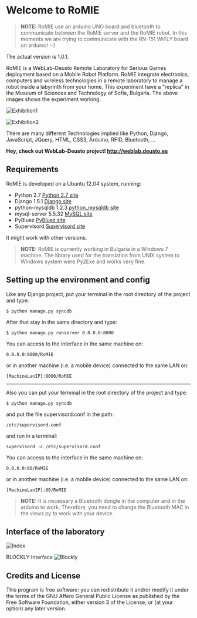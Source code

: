 # Welcome to RoMIE #

> **NOTE:** RoMIE use an arduino UNO board and bluetooth to communicate
> between the RoMIE server and the RoMIE robot. In this moments we are
> trying to communicate with the RN-151 WiFLY board on arduino! :-)

The actual version is 1.0.1.

RoMIE is a WebLab-Deusto Remote Laboratory for Serious Games deployment based on a Mobile Robot Platform.
RoMIE integrate electronics, computers and wireless technologies in a remote laboratory to manage a robot inside a labyrinth from your home. This experiment have a "replica" in the Museum of Sciences and Technology of Sofia, Bulgaria. The above images shows the experiment working.

![Exhibition1](https://raw.github.com/gmartinvela/RoMIE/master/robot_app/static/images/exhibition1.jpg)

![Exhibition2](https://raw.github.com/gmartinvela/RoMIE/master/robot_app/static/images/exhibition2.jpg)

There are many different Technologies implied like Python, Django, JavaScript, JQuery, HTML, CSS3, Arduino, RFID, Bluetooth, ...

**Hey, check out WebLab-Deusto project! <http://weblab.deusto.es>**

## Requirements ##

RoMIE is developed on a Ubuntu 12.04 system, running:

   * Python 2.7  [Python 2.7 site](http://docs.python.org/2/)
   * Django 1.5.1  [Django site](https://www.djangoproject.com/‎)
   * python-mysqldb 1.2.3  [python_mysqldb site](http://mysql-python.sourceforge.net/MySQLdb.html)
   * mysql-server 5.5.32  [MySQL site](http://www.mysql.com)
   * PyBluez  [PyBluez site](http://code.google.com/p/pybluez/‎)
   * Supervisord  [Supervisord site](http://http://supervisord.org/)

It might work with other versions.

> **NOTE:** RoMIE is currently working in Bulgaria in a Windows 7 machine.
> The library used for the translation from UNIX system to Windows system 
> were Py2Exe and works very fine.

## Setting up the environment and config ##

Like any Django project, put your terminal in the root directory of the project and type:

	$ python manage.py syncdb

After that stay in the same directory and type:

	$ python manage.py runserver 0.0.0.0:8000

You can access to the interface in the same machine on:

	0.0.0.0:8000/RoMIE

or in another machine (i.e. a mobile device) connected to the same LAN on:

	[MachineLanIP]:8000/RoMIE

*******************************************************************************************

Also you can put your terminal in the root directory of the project and type:

	$ python manage.py syncdb

and put the file supervisord.conf in the path: 

	/etc/supervisord.conf 

and run in a terminal: 

	supervisord -c /etc/supervisord.conf

You can access to the interface in the same machine on:

	0.0.0.0:80/RoMIE

or in another machine (i.e. a mobile device) connected to the same LAN on:

	[MachineLanIP]:80/RoMIE

> **NOTE:** It is necessary a Bluetooth dongle in the computer and in the 
> arduino to work. Therefore, you need to change the Bluetooth MAC in the 
> views.py to work with your device.

## Interface of the laboratory ##

![Index](https://raw.github.com/gmartinvela/RoMIE/master/robot_app/static/images/index_screen.png)

BLOCKLY Interface
![Blockly](https://raw.github.com/gmartinvela/RoMIE/master/robot_app/static/images/blockly_screen.png)

## Credits and License ##

This program is free software: you can redistribute it and/or modify it
under the terms of the  GNU  Affero General Public License as published
by the Free Software Foundation, either version 3 of the License, or (at
your option) any later version.



